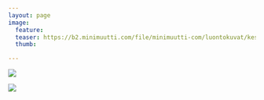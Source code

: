 ```yaml
---
layout: page
image:
  feature:
  teaser: https://b2.minimuutti.com/file/minimuutti-com/luontokuvat/kes%C3%A4/13/DS64243-245px.jpg
  thumb:

---
```


![](https://b2.minimuutti.com/file/minimuutti-com/luontokuvat/kes%C3%A4/13/DS64242-800px.jpg)

![](https://b2.minimuutti.com/file/minimuutti-com/luontokuvat/kes%C3%A4/13/DS64243-800px.jpg)
